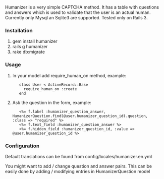 Humanizer is a very simple CAPTCHA method. It has a table with questions and answers which is used to validate that the user is an actual human. Currently only Mysql an Sqlite3 are supported. Tested only on Rails 3.

### Installation

1. gem install humanizer
2. rails g humanizer
3. rake db:migrate

### Usage

1. In your model add require_human_on method, example:

          class User < ActiveRecord::Base
            require_human_on :create
          end

2. Ask the question in the form, example:

          <%= f.label :humanizer_question_answer, HumanizerQuestion.find(@user.humanizer_question_id).question, :class => "required" %>
          <%= f.text_field :humanizer_question_answer %>
          <%= f.hidden_field :humanizer_question_id, :value => @user.humanizer_question_id %>

### Configuration

Default translations can be found from config/locales/humanizer.en.yml

You might want to add / change question and answer pairs. This can be easily done by adding / modifying entries in HumanizerQuestion model